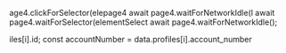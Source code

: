 age4.clickForSelector(elepage4
                        await page4.waitForNetworkIdle(l
                        await page4.waitForSelector(elementSelect
                        await page4.waitForNetworkIdle();

iles[i].id;
        const accountNumber = data.profiles[i].account_number
